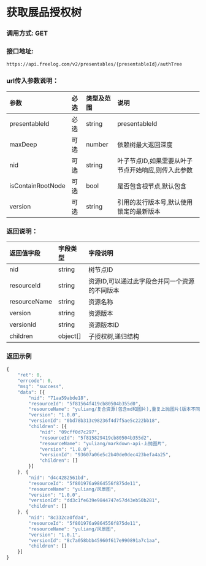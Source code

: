 # 获取展品授权树

### 调用方式: GET

### 接口地址:

```
https://api.freelog.com/v2/presentables/{presentableId}/authTree
```

### url传入参数说明：

| 参数 | 必选 | 类型及范围 | 说明 |
| :--- | :--- | :--- | :--- |
| presentableId | 必选 | string | presentableId |
| maxDeep | 可选 | number | 依赖树最大返回深度 |
| nid | 可选 | string | 叶子节点ID,如果需要从叶子节点开始响应,则传入此参数 |
| isContainRootNode | 可选 | bool | 是否包含根节点,默认包含 |
| version | 可选 | string | 引用的发行版本号,默认使用锁定的最新版本 |

### 返回说明：

| 返回值字段 | 字段类型 | 字段说明 |
| :--- | :--- | :--- |
| nid | string | 树节点ID |
| resourceId | string | 资源ID,可以通过此字段合并同一个资源的不同版本 |
| resourceName | string | 资源名称 |
| version | string | 资源版本 |
| versionId | string | 资源版本ID |
| children | object[] | 子授权树,递归结构 |


### 返回示例

```js
{
	"ret": 0,
	"errcode": 0,
	"msg": "success",
	"data": [{
		"nid": "71aa59abde18",
		"resourceId": "5f81564f419cb80504b355d0",
		"resourceName": "yuliang/复合资源(包含md和图片),重复上抛图片(版本不同)",
		"version": "1.0.0",
		"versionId": "0bd78b313c98236f4d7f5ae5c222bb18",
		"children": [{
			"nid": "09cff0d7c297",
			"resourceId": "5f815829419cb80504b355d2",
			"resourceName": "yuliang/markdown-api-上抛图片",
			"version": "1.0.0",
			"versionId": "93607a06e5c2b40de0dec423befa4a25",
			"children": []
		}]
	}, {
		"nid": "d4c4282561bd",
		"resourceId": "5f801976a9864556f875de11",
		"resourceName": "yuliang/风景图",
		"version": "1.0.0",
		"versionId": "dd3c1fe639e9844747e57d43eb50b281",
		"children": []
	}, {
		"nid": "8c332ca0fda4",
		"resourceId": "5f801976a9864556f875de11",
		"resourceName": "yuliang/风景图",
		"version": "1.0.1",
		"versionId": "8c7a058bbb45960f617e990891a7c1aa",
		"children": []
	}]
}

```